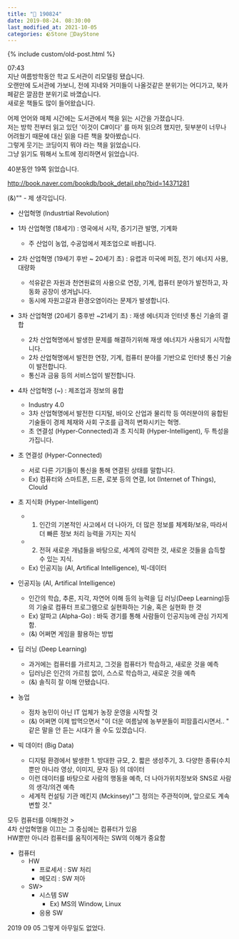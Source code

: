 ```yaml
---
title: "🌱 190824"
date: 2019-08-24. 08:30:00
last_modified_at: 2021-10-05
categories: 🪨Stone 🌱DayStone
---
```

{% include custom/old-post.html %}

07:43  
지난 여름방학동안 학교 도서관이 리모델링 됐습니다.  
오랜만에 도서관에 가보니, 전에 지네와 거미들이 나올것같은 분위기는 어디가고, 북카페같은 깔끔한 분위기로 바꼈습니다.  
새로운 책들도 많이 들어왔습니다.  

어제 언어와 매체 시간에는 도서관에서 책을 읽는 시간을 가졌습니다.  
저는 방학 전부터 읽고 있던 '이것이 C#이다' 를 마저 읽으려 했지만, 뒷부분이 너무나 어려웠기 때문에 대신 읽을 다른 책을 찾아봤습니다.  
그렇게 웃기는 코딩이지 뭐야 라는 책을 읽었습니다.  
그냥 읽기도 뭐해서 노트에 정리하면서 읽었습니다.  

40분동안 19쪽 읽었습니다.  

<http://book.naver.com/bookdb/book_detail.php?bid=14371281>  

(&)"" - 제 생각입니다.  

- 산업혁명 (Industrtial Revolution)

- 1차 산업혁명 (18세기) : 영국에서 시작, 증기기관 발명, 기계화
  - 주 산업이 농업, 수공업에서 제조업으로 바뀝니다.

- 2차 산업혁명 (19세기 후반 ~ 20세기 초) : 유렵과 미국에 퍼짐, 전기 에너지 사용, 대량화
  - 석유같은 자원과 천연원료의 사용으로 연장, 기계, 컴퓨터 분야가 발전하고, 자동화 공장이 생겨납니다.
  - 동시에 자원고갈과 환경오염이라는 문제가 발생합니다.

- 3차 산업혁명 (20세기 중후반 ~21세기 초) : 재생 에너지과 인터넷 통신 기술의 결합
  - 2차 산업혁명에서 발생한 문제를 해결하기위해 재생 에너지가 사용되기 시작합니다.
  - 2차 산업혁명에서 발전한 연장, 기계, 컴퓨터 분야를 기반으로 인터넷 통신 기술이 발전합니다.
  - 통신과 금융 등의 서비스업이 발전합니다.

- 4차 산업혁명 (~) : 제조업과 정보의 융합
  - Industry 4.0
  - 3차 산업혁명에서 발전한 디지털, 바이오 산업과 물리학 등 여러분야의 융합된 기술들이 경제 체재와 사회 구조를 급격히 변화시키는 혁명.
  - 초 연결성 (Hyper-Connected)과 초 지식화 (Hyper-Intelligent), 두 특성을 가집니다.

- 초 연결성 (Hyper-Connected)
  - 서로 다른 기기들이 통신을 통해 연결된 상태를 말합니다.
  - Ex) 컴퓨터와 스마트폰, 드론, 로봇 등의 연결, Iot (Internet of Things), Clould

- 초 지식화 (Hyper-Intelligent)
  - 1. 인간의 기본적인 사고에서 더 나아가, 더 많은 정보를 체계화/보유, 따라서 더 빠른 정보 처리 능력을 가지는 지식
  - 2. 전혀 새로운 개념들을 바탕으로, 세계의 강력한 것, 새로운 것들을 습득할 수 있는 지식.
  - Ex) 인공지능 (AI, Artifical Intelligence), 빅-데이터

- 인공지능 (AI, Artifical Intelligence)
  - 인간의 학습, 추론, 지각, 자연어 이해 등의 능력을 딥 러닝(Deep Learning)등의 기술로 컴퓨터 프로그램으로 실현화하는 기술, 혹은 실현화 한 것
  - Ex) 알파고 (Alpha-Go) : 바둑 경기를 통해 사람들이 인공지능에 관심 가지게 함.
  - (&) 어쩌면 게임을 활용하는 방법

- 딥 러닝 (Deep Learning)
  - 과거에는 컴퓨터를 가르치고, 그것을 컴퓨터가 학습하고, 새로운 것을 예측
  - 딥러닝은 인간의 가르침 없이, 스스로 학습하고, 새로운 것을 예측
  - (&) 솔직히 잘 이해 안됐습니다.

- 농업
  - 점차 농민이 아닌 IT 업체가 농장 운영을 시작할 것
  - (&) 어쩌면 이제 밥먹으면서 "이 더운 여름날에 농부분들이 피땀흘리시면서.. " 같은 말을 안 듣는 시대가 올 수도 있겠습니다.

- 빅 데이터 (Big Data)
  - 디지털 환경에서 발생한 1. 방대한 규모, 2. 짧은 생성주기, 3. 다양한 종류(수치뿐만 아니라 영상, 이미지, 문자 등) 의 데이터
  - 이런 데이터를 바탕으로 사람의 행동을 예측, 더 나아가위치정보와 SNS로 사람의 생각/의견 예측
  - 세계적 컨설팅 기관 메킨지 (Mckinsey)"그 정의는 주관적이며, 앞으로도 계속 변할 것."

모두 컴퓨터를 이해한것 >  
4차 산업혁명을 이끄는 그 중심에는 컴퓨터가 있음  
HW뿐만 아니라 컴퓨터를 움직이게하는 SW의 이해가 중요함  

- 컴퓨터
  - HW
    - 프로세서 : SW 처리
    - 메모리 : SW 저아
  - SW>
    - 시스템 SW
      - Ex) MS의 Window, Linux
    - 응용 SW

2019 09 05 그렇게 아무일도 없었다.  
